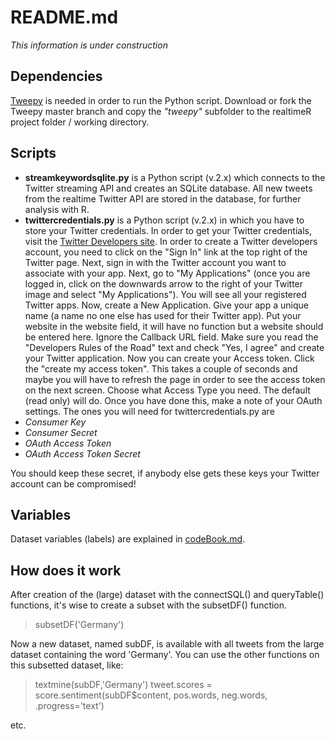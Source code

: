 README.md
==========

_This information is under construction_

## Dependencies
[Tweepy](https://github.com/tweepy/tweepy) is needed in order to run the Python script. Download or fork the Tweepy master branch and copy the _"tweepy"_ subfolder to the realtimeR project folder / working directory.

## Scripts
* __streamkeywordsqlite.py__ is a Python script (v.2.x) which connects to the Twitter streaming API and creates an SQLite database. All new tweets from the realtime Twitter API are stored in the database, for further analysis with R.
* __twittercredentials.py__ is a Python script (v.2.x) in which you have to store your Twitter credentials. In order to get your Twitter credentials, visit the [Twitter Developers site](http://dev.twitter.com). In order to create a Twitter developers account, you need to click on the "Sign In" link at the top right of the Twitter page. Next, sign in with the Twitter account you want to associate with your app. Next, go to "My Applications" (once you are logged in, click on the downwards arrow to the right of your Twitter image and select "My Applications"). You will see all your registered Twitter apps. Now, create a New Application. Give your app a unique name (a name no one else has used for their Twitter app). Put your website in the website field, it will have no function but a website should be entered here. Ignore the Callback URL field. Make sure you read the "Developers Rules of the Road" text and check "Yes, I agree" and create your Twitter application. Now you can create your Access token. Click the "create my access token". This takes a couple of seconds and maybe you will have to refresh the page in order to see the access token on the next screen. Choose what Access Type you need. The default (read only) will do. Once you have done this, make a note of your OAuth settings. The ones you will need for twittercredentials.py are 
* _Consumer Key_
* _Consumer Secret_
* _OAuth Access Token_
* _OAuth Access Token Secret_

You should keep these secret, if anybody else gets these keys your Twitter account can be compromised!

## Variables
Dataset variables (labels) are explained in [codeBook.md](https://github.com/digistam/realtimeR/blob/master/CodeBook.md).

## How does it work
After creation of the (large) dataset with the connectSQL() and queryTable() functions, it's wise to create a subset with the subsetDF() function.

> subsetDF('Germany')

Now a new dataset, named subDF, is available with all tweets from the large dataset containing the word 'Germany'. You can use the other functions on this subsetted dataset, like:

> textmine(subDF,'Germany')
> tweet.scores = score.sentiment(subDF$content, pos.words, neg.words, .progress='text')

etc.
